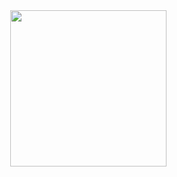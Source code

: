 <img align="right" margin-left="50px" src="https://media.giphy.com/media/v1.Y2lkPTc5MGI3NjExOGRlaXlkbHMwNzVtNHk3MHdvbTF5bG85ejZpdXZrZDZxMXg5amxqMCZlcD12MV9naWZzX3NlYXJjaCZjdD1n/d6p2TeOmY2tlmpB4HK/giphy.gif" width="250" />
